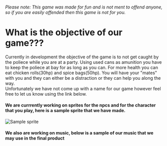 
<!DOCTYPE html>
<html>
<link
  href="./style.css" type="text/css" rel="stylesheet">
<body>
  <!-- put picture of the logo under this line-->
  <img src=""/>
  <h6 id="notice">Please note: This game was made for fun and is not ment to offend anyone, so if you are easily offended then this game is not for you.</h6>
  <h1>What is the objective of our game???</h1>
  <p>Currently in development the objective of the game is to not get caught by the poliece while you are at a party. Using used cans as amunition you have to keep
    the poliece at bay for as long as you can. For more health you can eat chicken rolls(30hp) and spice bags(50hp). You will have your "mates" with you and they can
    either be a distraction or they can help you along the way.<br/>
    Unfortunately we have not come up with a name for our game however feel free to let us know using the link below.</p>
    <!-- put link for twitter here-->
  <h4> We are currrently working on sprites for the npcs  and for the character that you play, here is a sample sprite that we have made.</h4>
  <!-- put image of sprite on the line below-->
  <img scr="" alt="Sample sprite"/>
  <h4> We also are working on music, below is a sample of our music that we may use in the final product</h4>
</body>
</html>


